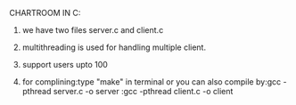 CHARTROOM IN C:
1. we have two files server.c and client.c
2. multithreading is used for handling multiple client.
3. support users upto 100

4. for complining:type "make" in terminal
   or you can also compile by:gcc -pthread server.c -o server
                             :gcc -pthread client.c -o client
